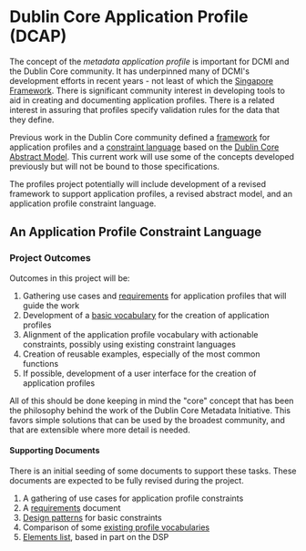 # Dublin Core Application Profile (DCAP)

The concept of the <em>metadata application profile</em> is important for DCMI and the Dublin Core community. It has underpinned many of DCMI's development efforts in recent years - not least of which the <a href="/specifications/dublin-core/singapore-framework/">Singapore Framework</a>. There is significant community interest in developing tools to aid in creating and documenting application profiles. There is a related interest in assuring that profiles specify validation rules for the data that they define.  

Previous work in the Dublin Core community defined a [framework](/specifications/dublin-core/singapore-framework/) for application profiles and a [constraint language](http://www.dublincore.org/specifications/dublin-core/dc-dsp/) based on the [Dublin Core Abstract Model](http://www.dublincore.org/specifications/dublin-core/abstract-model/). This current work will use some of the concepts developed previously but will not be bound to those specifications.

The profiles project potentially will include development of a revised framework to support application profiles, a revised abstract model, and an application profile constraint language.

## An Application Profile Constraint Language
### Project Outcomes

Outcomes in this project will be:

1. Gathering use cases and [requirements](requirements.md) for application profiles that will guide the work
1. Development of a [basic vocabulary](schemaList.csv) for the creation of application profiles 
1. Alignment of the application profile vocabulary with actionable constraints, possibly using existing constraint languages
1. Creation of reusable examples, especially of the most common functions
1. If possible, development of a user interface for the creation of application profiles

All of this should be done keeping in mind the "core" concept that has been the philosophy behind the work of the Dublin Core Metadata Initiative. This favors simple solutions that can be used by the broadest community, and that are extensible where more detail is needed.

#### Supporting Documents 

There is an initial seeding of some documents to support these tasks. These documents are expected to be fully revised during the project.

1. A gathering of use cases for application profile constraints
1. A [requirements](requirements.md) document
1. [Design patterns](patterns.md) for basic constraints
1. Comparison of some [existing profile vocabularies](BIBFRAMEcompare.csv)
1. [Elements list](schemaList.csv), based in part on the DSP

